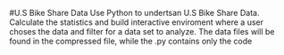 #U.S Bike Share Data
Use Python to undertsan U.S Bike Share Data. Calculate the statistics and
build interactive enviroment where a user choses the data and filter for a data set to analyze.
The data files will be found in the compressed file,
while the .py contains only the code
